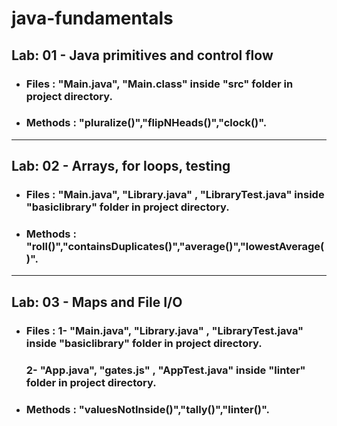 # java-fundamentals

## **Lab: 01 - Java primitives and control flow**

- ### **Files : "Main.java", "Main.class" inside "src" folder in project directory.**

- ### **Methods : "pluralize()","flipNHeads()","clock()".**

---

## **Lab: 02 - Arrays, for loops, testing**

- ### **Files : "Main.java", "Library.java" , "LibraryTest.java" inside "basiclibrary" folder in project directory.**

- ### **Methods : "roll()","containsDuplicates()","average()","lowestAverage()".**

---

## **Lab: 03 - Maps and File I/O**

- ### **Files : 1- "Main.java", "Library.java" , "LibraryTest.java" inside "basiclibrary" folder in project directory.**
  ### **2- "App.java", "gates.js" , "AppTest.java" inside "linter" folder in project directory.**
- ### **Methods : "valuesNotInside()","tally()","linter()".**
